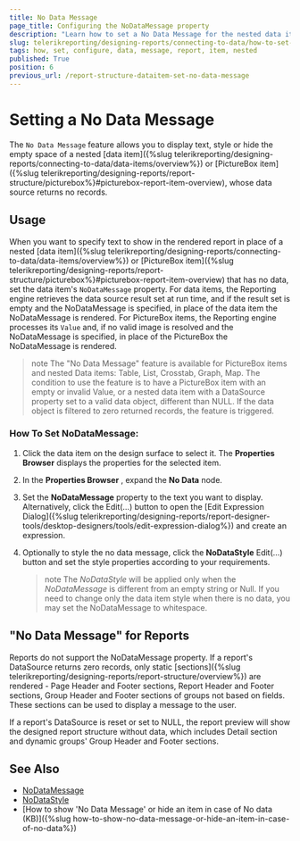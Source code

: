```yaml
---
title: No Data Message
page_title: Configuring the NoDataMessage property
description: "Learn how to set a No Data Message for the nested data items or PictureBox items and how to work around the lack of NoDataMessage property for the Report item."
slug: telerikreporting/designing-reports/connecting-to-data/how-to-set-a-no-data-message
tags: how, set, configure, data, message, report, item, nested
published: True
position: 6
previous_url: /report-structure-dataitem-set-no-data-message
---
```


# Setting a No Data Message

The `No Data Message` feature allows you to display text, style or hide the empty space of a nested [data item]({%slug telerikreporting/designing-reports/connecting-to-data/data-items/overview%}) or [PictureBox item]({%slug telerikreporting/designing-reports/report-structure/picturebox%}#picturebox-report-item-overview), whose data source returns no records.

## Usage

When you want to specify text to show in the rendered report in place of a nested [data item]({%slug telerikreporting/designing-reports/connecting-to-data/data-items/overview%}) or [PictureBox item]({%slug telerikreporting/designing-reports/report-structure/picturebox%}#picturebox-report-item-overview) that has no data, set the data item's `NoDataMessage` property. For data items, the Reporting engine retrieves the data source result set at run time, and if the result set is empty and the NoDataMessage is specified, in place of the data item the NoDataMessage is rendered. For PictureBox items, the Reporting engine processes its `Value` and, if no valid image is resolved and the NoDataMessage is specified, in place of the PictureBox the NoDataMessage is rendered.

>note The "No Data Message" feature is available for PictureBox items and nested Data items: Table, List, Crosstab, Graph, Map.
>The condition to use the feature is to have a PictureBox item with an empty or invalid Value, or a nested data item with a DataSource property set to a valid data object, different than NULL. If the data object is filtered to zero returned records, the feature is triggered.

### How To Set NoDataMessage:

1. Click the data item on the design surface to select it. The __Properties Browser__ displays the properties for the selected item.
1. In the __Properties Browser__ , expand the __No Data__ node.
1. Set the __NoDataMessage__ property to the text you want to display. Alternatively, click the Edit(…) button to open the [Edit Expression Dialog]({%slug telerikreporting/designing-reports/report-designer-tools/desktop-designers/tools/edit-expression-dialog%}) and create an expression.
1. Optionally to style the no data message, click the __NoDataStyle__ Edit(…) button and set the style properties according to your requirements.

	>note The _NoDataStyle_ will be applied only when the _NoDataMessage_ is different from an empty string or Null. If you need to change only the data item style when there is no data, you may set the NoDataMessage to whitespace.

## "No Data Message" for Reports

Reports do not support the NoDataMessage property. If a report's DataSource returns zero records, only static [sections]({%slug telerikreporting/designing-reports/report-structure/overview%}) are rendered - Page Header and Footer sections, Report Header and Footer sections, Group Header and Footer sections of groups not based on fields. These sections can be used to display a message to the user.

If a report's DataSource is reset or set to NULL, the report preview will show the designed report structure without data, which includes Detail section and dynamic groups' Group Header and Footer sections.

## See Also

* [NoDataMessage](/api/Telerik.Reporting.DataItem#Telerik_Reporting_DataItem_NoDataMessage)
* [NoDataStyle](/api/Telerik.Reporting.DataItem#Telerik_Reporting_DataItem_NoDataStyle)
* [How to show 'No Data Message' or hide an item in case of No data (KB)]({%slug how-to-show-no-data-message-or-hide-an-item-in-case-of-no-data%})
